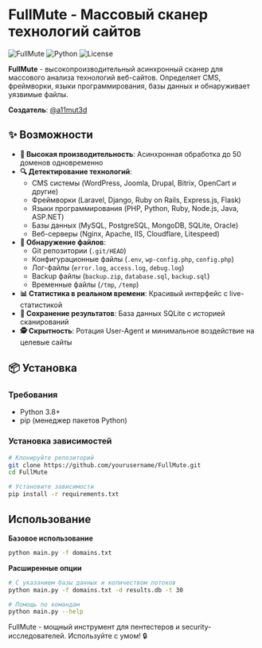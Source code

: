 # FullMute - Массовый сканер технологий сайтов

![FullMute](https://img.shields.io/badge/FullMute-v1.0.0-green.svg)
![Python](https://img.shields.io/badge/Python-3.8%2B-blue.svg)
![License](https://img.shields.io/badge/License-MIT-yellow.svg)

**FullMute** - высокопроизводительный асинхронный сканер для массового анализа технологий веб-сайтов. Определяет CMS, фреймворки, языки программирования, базы данных и обнаруживает уязвимые файлы.

**Создатель**: [@a11mut3d](https://t.me/a11mut3d)

## ✨ Возможности

- **🚀 Высокая производительность**: Асинхронная обработка до 50 доменов одновременно
- **🔍 Детектирование технологий**:
  - CMS системы (WordPress, Joomla, Drupal, Bitrix, OpenCart и другие)
  - Фреймворки (Laravel, Django, Ruby on Rails, Express.js, Flask)
  - Языки программирования (PHP, Python, Ruby, Node.js, Java, ASP.NET)
  - Базы данных (MySQL, PostgreSQL, MongoDB, SQLite, Oracle)
  - Веб-серверы (Nginx, Apache, IIS, Cloudflare, Litespeed)
- **📁 Обнаружение файлов**:
  - Git репозитории (`.git/HEAD`)
  - Конфигурационные файлы (`.env`, `wp-config.php`, `config.php`)
  - Лог-файлы (`error.log`, `access.log`, `debug.log`)
  - Backup файлы (`backup.zip`, `database.sql`, `backup.sql`)
  - Временные файлы (`/tmp`, `/temp`)
- **📊 Статистика в реальном времени**: Красивый интерфейс с live-статистикой
- **💾 Сохранение результатов**: База данных SQLite с историей сканирований
- **🕵️ Скрытность**: Ротация User-Agent и минимальное воздействие на целевые сайты

## 📦 Установка

### Требования
- Python 3.8+
- pip (менеджер пакетов Python)

### Установка зависимостей
```bash
# Клонируйте репозиторий
git clone https://github.com/yourusername/FullMute.git
cd FullMute

# Установите зависимости
pip install -r requirements.txt
```

## Использование

**Базовое использование**
```bash
python main.py -f domains.txt
```
**Расширенные опции**
```bash
# С указанием базы данных и количеством потоков
python main.py -f domains.txt -d results.db -t 30

# Помощь по командам
python main.py --help
```

FullMute - мощный инструмент для пентестеров и security-исследователей. Используйте с умом! 🔒

